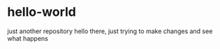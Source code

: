 # hello-world
just another repository
hello there, just trying to make changes and see what happens
